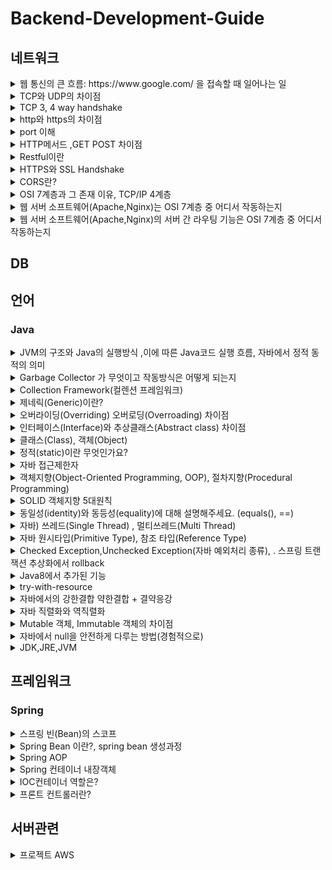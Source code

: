 # Backend-Development-Guide

## 네트워크


<details>
  <summary>웹 통신의 큰 흐름: https://www.google.com/ 을 접속할 때 일어나는 일</summary>
https://velog.io/@lee41180612/%EC%9B%B9-%ED%86%B5%EC%8B%A0%EC%9D%98-%ED%81%B0-%ED%9D%90%EB%A6%84-httpswww.google.com-%EC%9D%84-%EC%A0%91%EC%86%8D%ED%95%A0-%EB%95%8C-%EC%9D%BC%EC%96%B4%EB%82%98%EB%8A%94-%EC%9D%BC
</details>

<details>
  <summary>TCP와 UDP의 차이점</summary>
https://velog.io/@lee41180612/TCP%EC%99%80-UDP%EC%9D%98-%EC%B0%A8%EC%9D%B4%EC%A0%90
</details>

<details>
  <summary>TCP 3, 4 way handshake</summary>
https://velog.io/@lee41180612/TCP-3-4-way-handshake
</details>

<details>
  <summary>http와 https의 차이점</summary>
https://velog.io/@lee41180612/HTTP%EC%99%80-HTTPS%EC%B0%A8%EC%9D%B4
</details>

<details>
  <summary>port 이해</summary>
https://velog.io/@lee41180612/port-%EC%9D%B4%ED%95%B4
</details>


<details>
  <summary>HTTP메서드 ,GET POST 차이점</summary>
https://velog.io/@lee41180612/HTTP-%EB%A9%94%EC%84%9C%EB%93%9C-GET-POST-%EC%B0%A8%EC%9D%B4%EC%A0%90
</details>

<details>
  <summary>Restful이란</summary>
https://velog.io/@lee41180612/Restful-REST-API
</details>

<details>
  <summary>HTTPS와 SSL Handshake</summary>

</details>

<details>
  <summary>CORS란?</summary>
https://velog.io/@lee41180612/CORSCross-Origin-Resource-Sharing-%EB%9E%80
</details>

<details>
  <summary>OSI 7계층과 그 존재 이유, TCP/IP 4계층</summary>

</details>

<details>
  <summary>웹 서버 소프트웨어(Apache,Nginx)는 OSI 7계층 중 어디서 작동하는지</summary>

</details>

<details>
  <summary>웹 서버 소프트웨어(Apache,Nginx)의 서버 간 라우팅 기능은 OSI 7계층 중 어디서 작동하는지</summary>

</details>

## DB



## 언어


### Java
<details>
  <summary>JVM의 구조와 Java의 실행방식 ,이에 따른 Java코드 실행 흐름, 자바에서 정적 동적의 의미</summary>
https://velog.io/@lee41180612/JVM%EC%9D%98-%EA%B5%AC%EC%A1%B0%EC%99%80-Java%EC%9D%98-%EC%8B%A4%ED%96%89%EB%B0%A9%EC%8B%9D%EC%9D%84-%EC%84%A4%EB%AA%85
</details>

<details>
  <summary>Garbage Collector 가 무엇이고 작동방식은 어떻게 되는지</summary>
https://velog.io/@lee41180612/Garbage-Collector-%EA%B0%80-%EB%AC%B4%EC%97%87%EC%9D%B4%EA%B3%A0-%EC%9E%91%EB%8F%99%EB%B0%A9%EC%8B%9D%EC%9D%80-%EC%96%B4%EB%96%BB%EA%B2%8C-%EB%90%98%EB%8A%94%EC%A7%80
</details>

<details>
  <summary>Collection Framework(컬렌션 프레임워크)</summary>
https://velog.io/@lee41180612/Collection-Framework%EC%BB%AC%EB%A0%8C%EC%85%98-%ED%94%84%EB%A0%88%EC%9E%84%EC%9B%8C%ED%81%AC
</details>

<details>
  <summary>제네릭(Generic)이란?</summary>
https://velog.io/@lee41180612/%EC%A0%9C%EB%84%A4%EB%A6%ADGeneric%EC%9D%B4%EB%9E%80
</details>

<details>
  <summary>오버라이딩(Overriding) 오버로딩(Overroading) 차이점</summary>
https://velog.io/@lee41180612/%EC%98%A4%EB%B2%84%EB%9D%BC%EC%9D%B4%EB%94%A9Overriding-%EC%98%A4%EB%B2%84%EB%A1%9C%EB%94%A9Overroading-%EC%B0%A8%EC%9D%B4%EC%A0%90
</details>

<details>
  <summary>인터페이스(Interface)와 추상클래스(Abstract class) 차이점</summary>
https://velog.io/@lee41180612/%EC%9D%B8%ED%84%B0%ED%8E%98%EC%9D%B4%EC%8A%A4Interface%EC%99%80-%EC%B6%94%EC%83%81%ED%81%B4%EB%9E%98%EC%8A%A4Abstract-class-%EC%B0%A8%EC%9D%B4%EC%A0%90
</details>

<details>
  <summary>클래스(Class), 객체(Object)</summary>
https://velog.io/@lee41180612/%ED%81%B4%EB%9E%98%EC%8A%A4Class-%EA%B0%9D%EC%B2%B4Object
</details>

<details>
  <summary>정적(static)이란 무엇인가요?</summary>
https://velog.io/@lee41180612/%EC%A0%95%EC%A0%81static%EC%9D%B4%EB%9E%80-%EB%AC%B4%EC%97%87%EC%9D%B8%EA%B0%80%EC%9A%94
</details>

<details>
  <summary>자바 접근제한자</summary>
https://velog.io/@lee41180612/%EC%9E%90%EB%B0%94-%EC%A0%91%EA%B7%BC%EC%A0%9C%ED%95%9C%EC%9E%90
</details>

<details>
  <summary>객체지향(Object-Oriented Programming, OOP), 절차지향(Procedural Programming)</summary>

</details>

<details>
  <summary>SOLID 객체지향 5대원칙</summary>
https://velog.io/@lee41180612/SOLID-%EA%B0%9D%EC%B2%B4%EC%A7%80%ED%96%A5-5%EB%8C%80%EC%9B%90%EC%B9%99
</details>

<details>
  <summary>동일성(identity)와 동등성(equality)에 대해 설명해주세요. (equals(), ==)</summary>
https://velog.io/@lee41180612/%EB%8F%99%EC%9D%BC%EC%84%B1identity%EC%99%80-%EB%8F%99%EB%93%B1%EC%84%B1equality%EC%97%90-%EB%8C%80%ED%95%B4-%EC%84%A4%EB%AA%85%ED%95%B4%EC%A3%BC%EC%84%B8%EC%9A%94.-equals
</details>

<details>
  <summary>자바) 쓰레드(Single Thread) , 멀티쓰레드(Multi Thread)</summary>
https://velog.io/@lee41180612/%EC%9E%90%EB%B0%94-%EC%93%B0%EB%A0%88%EB%93%9CSingle-Thread-%EB%A9%80%ED%8B%B0%EC%93%B0%EB%A0%88%EB%93%9CMulti-Thread
</details>


<details>
  <summary>자바 원시타입(Primitive Type), 참조 타입(Reference Type)</summary>

</details>


<details>
  <summary>Checked Exception,Unchecked Exception(자바 예외처리 종류), . 스프링 트랜잭션 추상화에서 rollback</summary>
https://velog.io/@lee41180612/Checked-ExceptionUnchecked-Exception%EC%9E%90%EB%B0%94-%EC%98%88%EC%99%B8%EC%B2%98%EB%A6%AC-%EC%A2%85%EB%A5%98-53w22uao
</details>



<details>
  <summary>Java8에서 추가된 기능</summary>
https://velog.io/@lee41180612/Java8%EC%97%90%EC%84%9C-%EC%B6%94%EA%B0%80%EB%90%9C-%EA%B8%B0%EB%8A%A5
</details>



<details>
  <summary>try-with-resource</summary>
https://velog.io/@lee41180612/try-with-resource
</details>


<details>
  <summary>자바에서의 강한결합 약한결합 + 결약응강</summary>
https://velog.io/@lee41180612/%EC%9E%90%EB%B0%94%EC%97%90%EC%84%9C%EC%9D%98-%EA%B0%95%ED%95%9C%EA%B2%B0%ED%95%A9-%EC%95%BD%ED%95%9C%EA%B2%B0%ED%95%A9-%EA%B2%B0%EC%95%BD%EC%9D%91%EA%B0%95
</details>


<details>
  <summary>자바 직렬화와 역직렬화</summary>
https://velog.io/@lee41180612/%EC%9E%90%EB%B0%94-%EC%A7%81%EB%A0%AC%ED%99%94%EC%99%80-%EC%97%AD%EC%A7%81%EB%A0%AC%ED%99%94
</details>


<details>
  <summary>Mutable 객체, Immutable 객체의 차이점</summary>
https://velog.io/@lee41180612/Mutable-%EA%B0%9D%EC%B2%B4-Immutable-%EA%B0%9D%EC%B2%B4%EC%9D%98-%EC%B0%A8%EC%9D%B4%EC%A0%90
</details>


<details>
  <summary>자바에서 null을 안전하게 다루는 방법(경험적으로)</summary>
https://velog.io/@lee41180612/%EC%9E%90%EB%B0%94%EC%97%90%EC%84%9C-null%EC%9D%84-%EC%95%88%EC%A0%84%ED%95%98%EA%B2%8C-%EB%8B%A4%EB%A3%A8%EB%8A%94-%EB%B0%A9%EB%B2%95%EA%B2%BD%ED%97%98%EC%A0%81%EC%9C%BC%EB%A1%9C
</details>


<details>
  <summary>JDK,JRE,JVM</summary>
https://velog.io/@lee41180612/JDKJREJVM
</details>

## 프레임워크


### Spring
<details>
  <summary>스프링 빈(Bean)의 스코프</summary>
(https://velog.io/@lee41180612/%EC%8A%A4%ED%94%84%EB%A7%81-%EB%B9%88Bean%EC%9D%98-%EC%8A%A4%EC%BD%94%ED%94%84Scope)
</details>


<details>
  <summary>Spring Bean 이란?, spring bean 생성과정</summary>
https://velog.io/@lee41180612/Spring-Bean-%EC%9D%B4%EB%9E%80
</details>

<details>
  <summary>Spring AOP</summary>
[https://velog.io/@lee41180612/Spring-Bean-%EC%9D%B4%EB%9E%80](https://velog.io/@lee41180612/Spring-AOP)
</details>


<details>
  <summary>Spring 컨테이너 내장객체</summary>
https://velog.io/@lee41180612/%EC%8A%A4%ED%94%84%EB%A7%81-%EB%B9%88%EC%9D%98-%EB%B2%94%EC%9C%84Scope
</details>

<details>
  <summary>IOC컨테이너 역할은?</summary>
https://velog.io/@lee41180612/IOC%EC%BB%A8%ED%85%8C%EC%9D%B4%EB%84%88-%EC%97%AD%ED%95%A0%EC%9D%80
</details>

<details>
  <summary>프론트 컨트롤러란?</summary>
https://velog.io/@lee41180612/%ED%94%84%EB%A1%A0%ED%8A%B8-%EC%BB%A8%ED%8A%B8%EB%A1%A4%EB%9F%AC%EB%9E%80
</details>



## 서버관련

<details>
  <summary>프로젝트 AWS</summary>
https://velog.io/@lee41180612/%ED%94%84%EB%A1%9C%EC%A0%9D%ED%8A%B8-AWS
</details>

